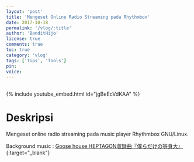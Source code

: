 ```yaml
---
layout: 'post'
title: 'Mengeset Online Radio Streaming pada Rhythmbox'
date: 2017-10-18
permalink: '/vlog/:title'
author: 'BanditHijo'
license: true
comments: true
toc: true
category: 'vlog'
tags: ['Tips', 'Tools']
pin:
voice:
---
```


<div style="margin-top:30px;"></div>

{% include youtube_embed.html id="jgBeEcVdKAA" %}

# Deskripsi

Mengeset online radio streaming pada music player Rhythmbox GNU/Linux.

Background music :
[Goose house HEPTAGON収録曲『僕らだけの等身大』](https://www.youtube.com/watch?v=a3i0BNJ55wo){:target="_blank"}
